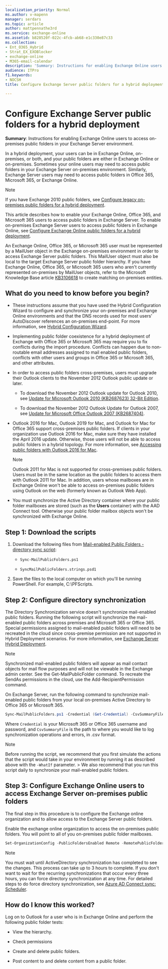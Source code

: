 ```yaml
---
localization_priority: Normal
ms.author: v-mapenn
manager: serdars
ms.topic: article
author: mattpennathe3rd
ms.service: exchange-online
ms.assetid: b828520f-022c-4fcb-ab68-e1c330e87c33
ms.collection:
- Ent_O365_Hybrid
- Strat_EX_EXOBlocker
- exchange-online
- M365-email-calendar
description: 'Summary: Instructions for enabling Exchange Online users to access on-premises public folders in your Exchange Server environment.'
audience: ITPro
f1.keywords:
- NOCSH
title: Configure Exchange Server public folders for a hybrid deployment

---
```


# Configure Exchange Server public folders for a hybrid deployment

 **Summary**: Instructions for enabling Exchange Online users to access on-premises public folders in your Exchange Server environment.

In a hybrid deployment, your users can be in Exchange Online, on-premises, or both, and your public folders are either in Exchange Online or on-premises. Sometimes your online users may need to access public folders in your Exchange Server on-premises environment. Similarly, Exchange Server users may need to access public folders in Office 365, Microsoft 365, or Exchange Online.

> [!NOTE]
> If you have Exchange 2010 public folders, see [Configure legacy on-premises public folders for a hybrid deployment](set-up-legacy-hybrid-public-folders.md).

This article describes how to enable your Exchange Online, Office 365, and Microsoft 365 users to access public folders in Exchange Server. To enable on-premises Exchange Server users to access public folders in Exchange Online, see [Configure Exchange Online public folders for a hybrid deployment](set-up-exo-hybrid-public-folders.md).

An Exchange Online, Office 365, or Microsoft 365 user must be represented by a MailUser object in the Exchange on-premises environment in order to access Exchange Server public folders. This MailUser object must also be local to the target Exchange Server public folder hierarchy. If you have Exchange Online, Office 365, or Microsoft 365 users who aren't currently represented on-premises by MailUser objects, refer to the Microsoft Knowledge Base article [KB3106618](https://support.microsoft.com/help/3106618) to create matching on-premises entities.

## What do you need to know before you begin?

- These instructions assume that you have used the Hybrid Configuration Wizard to configure and synchronize your on-premises and Exchange Online environments and that the DNS records used for most users' AutoDiscover references an on-premises end-point. For more information, see [Hybrid Configuration Wizard](https://docs.microsoft.com/exchange/hybrid-configuration-wizard).

- Implementing public folder coexistence for a hybrid deployment of Exchange with Office 365 or Microsoft 365 may require you to fix conflicts during the import procedure. Conflicts can happen due to non-routable email addresses assigned to mail enabled public folders, conflicts with other users and groups in Office 365 or Microsoft 365, and other attributes.

- In order to access public folders cross-premises, users must upgrade their Outlook clients to the November 2012 Outlook public update or later.

  - To download the November 2012 Outlook update for Outlook 2010, see [Update for Microsoft Outlook 2010 (KB2687623) 32-Bit Edition](https://www.microsoft.com/download/details.aspx?id=35702).

  - To download the November 2012 Outlook Update for Outlook 2007, see [Update for Microsoft Office Outlook 2007 (KB2687404)](https://www.microsoft.com/download/details.aspx?id=35718).

- Outlook 2016 for Mac, Outlook 2019 for Mac, and Outlook for Mac for Office 365 support cross-premises public folders. If clients in your organization use Outlook 2016 for Mac, make sure they have installed the April 2016 update. Otherwise, those users will not be able to access public folders in a hybrid topology. For more information, see [Accessing public folders with Outlook 2016 for Mac](access-public-folders-with-outlook-2016-for-mac.md).

  > [!NOTE]
  > Outlook 2011 for Mac is not supported for cross-premises public folders. Users must be in the same location as the public folders to access them with Outlook 2011 for Mac. In addition, users whose mailboxes are in Exchange Online won't be able to access on-premises public folders using Outlook on the web (formerly known as Outlook Web App).

- You must synchronize the Active Directory container where your public folder mailboxes are stored (such as the **Users** container) with the AAD Connect tool. Otherwise your public folder mailbox objects won't be synchronized with Exchange Online.

## Step 1: Download the scripts

1. Download the following files from [Mail-enabled Public Folders - directory sync script](https://www.microsoft.com/download/details.aspx?id=46381):

   - `Sync-MailPublicFolders.ps1`

   - `SyncMailPublicFolders.strings.psd1`

2. Save the files to the local computer on which you'll be running PowerShell. For example, C:\PFScripts.

## Step 2: Configure directory synchronization

The Directory Synchronization service doesn't synchronize mail-enabled public folders. Running the following script will synchronize the mail-enabled public folders across premises and Microsoft 365 or Office 365. Special permissions assigned to mail-enabled public folders will need to be recreated in the cloud since cross-premise permission are not supported in Hybrid Deployment scenarios. For more information, see [Exchange Server Hybrid Deployment](https://docs.microsoft.com/exchange/exchange-hybrid).

> [!NOTE]
> Synchronized mail-enabled public folders will appear as mail contact objects for mail flow purposes and will not be viewable in the Exchange admin center. See the Get-MailPublicFolder command. To recreate the SendAs permissions in the cloud, use the Add-RecipientPermission command.

On Exchange Server, run the following command to synchronize mail-enabled public folders from your local on-premises Active Directory to Office 365 or Microsoft 365.

```PowerShell
Sync-MailPublicFolders.ps1 -Credential (Get-Credential) -CsvSummaryFile:sync_summary.csv
```

Where `Credential` is your Microsoft 365 or Office 365 username and password, and `CsvSummaryFile` is the path to where you would like to log synchronization operations and errors, in .csv format.

> [!NOTE]
> Before running the script, we recommend that you first simulate the actions that the script would take in your environment by running it as described above with the `-WhatIf` parameter. > We also recommend that you run this script daily to synchronize your mail-enabled public folders.

## Step 3: Configure Exchange Online users to access Exchange Server on-premises public folders

The final step in this procedure is to configure the Exchange online organization and to allow access to the Exchange Server public folders.

Enable the exchange online organization to access the on-premises public folders. You will point to all of you on-premises public folder mailboxes.

```PowerShell
Set-OrganizationConfig -PublicFoldersEnabled Remote -RemotePublicFolderMailboxes PFMailbox1,PFMailbox2,PFMailbox3
```

> [!NOTE]
> You must wait until ActiveDirectory synchronization has completed to see the changes. This process can take up to 3 hours to complete. If you don't want to wait for the recurring synchronizations that occur every three hours, you can force directory synchronization at any time. For detailed steps to do force directory synchronization, see [Azure AD Connect sync: Scheduler](https://docs.microsoft.com/azure/active-directory/hybrid/how-to-connect-sync-feature-scheduler).

## How do I know this worked?

Log on to Outlook for a user who is in Exchange Online and perform the following public folder tests:

- View the hierarchy.

- Check permissions

- Create and delete public folders.

- Post content to and delete content from a public folder.
